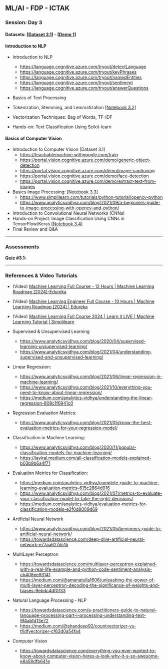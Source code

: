 

## **ML/AI - FDP - ICTAK**
### **Session: Day 3**
#### **Datasets:** [[Dataset 3.1](https://github.com/tech4alltraining/aiml/raw/refs/heads/main/datasets_cv_nlp.zip)] -  [[Demo 1](https://techcommunity.microsoft.com/blog/azure-ai-services-blog/explore-azure-ai-services-curated-list-of-prebuilt-models-and-demos/4230788)]
#### **Introduction to NLP**
- Introduction to NLP
  - https://language.cognitive.azure.com/tryout/detectLanguage
  - https://language.cognitive.azure.com/tryout/keyPhrases
  - https://language.cognitive.azure.com/tryout/namedEntities
  - https://language.cognitive.azure.com/tryout/sentiment
  - https://language.cognitive.azure.com/tryout/answerQuestions

- Basics of Text Processing
- Tokenization, Stemming, and Lemmatization [[Notebook 3.2]()]
- Vectorization Techniques: Bag of Words, TF-IDF
- Hands-on: Text Classification Using Scikit-learn

#### **Basics of Computer Vision**

- Introduction to Computer Vision [Dataset 3.1]
  - https://teachablemachine.withgoogle.com/train
  - https://portal.vision.cognitive.azure.com/demo/generic-object-detection
  - https://portal.vision.cognitive.azure.com/demo/image-captioning
  - https://portal.vision.cognitive.azure.com/demo/face-detection
  - https://portal.vision.cognitive.azure.com/demo/extract-text-from-images
- Basics Image Processing: [[Notebook 3.3]()]
  - https://www.simplilearn.com/tutorials/python-tutorial/opencv-python
  - https://www.analyticsvidhya.com/blog/2021/09/a-beginners-guide-to-image-processing-with-opencv-and-python/
- Introduction to Convolutional Neural Networks (CNNs)
- Hands-on Project: Image Classification Using CNNs in TensorFlow/Keras [[Notebook 3.4]()]
- Final Review and Q&A
---

### **Assessments**
**Quiz #3.1:**
___

### **References & Video Tutorials**
- (Video) [Machine Learning Full Course - 12 Hours | Machine Learning Roadmap [2024]-Edureka](https://www.youtube.com/watch?v=N5fSpaaxoZc)
- (Video) [Machine Learning Engineer Full Course - 10 Hours | Machine Learning Roadmap [2024] | Edureka](https://www.youtube.com/watch?v=kx7JCsRdMGQ)
- (Video) [Machine Learning Full Course 2024 | Learn it LIVE | Machine Learning Tutorial | Simplilearn](https://www.youtube.com/watch?v=fTmR-br9Mjw)
- Supervised & Unsupervised Learning
  - https://www.analyticsvidhya.com/blog/2020/04/supervised-learning-unsupervised-learning/
  - https://www.analyticsvidhya.com/blog/2021/04/understanding-supervised-and-unsupervised-learning/
- Linear Regression:
  - https://www.analyticsvidhya.com/blog/2021/06/linear-regression-in-machine-learning/
  - https://www.analyticsvidhya.com/blog/2021/10/everything-you-need-to-know-about-linear-regression/
  - https://medium.com/analytics-vidhya/understanding-the-linear-regression-808c1f6941c0
- Regression Evaluation Metrics:
  - https://www.analyticsvidhya.com/blog/2021/05/know-the-best-evaluation-metrics-for-your-regression-model/
- Classification in Machine Learning:
  - https://www.analyticsvidhya.com/blog/2020/11/popular-classification-models-for-machine-learning/
  - https://iaviral.medium.com/all-classification-models-explained-b03b9b6a4f71
- Evaluation Metrics for Classification:
  - https://medium.com/analytics-vidhya/complete-guide-to-machine-learning-evaluation-metrics-615c2864d916
  - https://www.analyticsvidhya.com/blog/2021/07/metrics-to-evaluate-your-classification-model-to-take-the-right-decisions/
  - https://medium.com/analytics-vidhya/evaluation-metrics-for-classification-models-e2f0d8009d69
- Artificial Neural Network
  - https://www.analyticsvidhya.com/blog/2021/05/beginners-guide-to-artificial-neural-network/
  - https://towardsdatascience.com/deep-dive-artificial-neural-network-e77aa627dc1b
- MultiLayer Perceptron
  - https://towardsdatascience.com/multilayer-perceptron-explained-with-a-real-life-example-and-python-code-sentiment-analysis-cb408ee93141
  - https://medium.com/@amanatulla1606/unleashing-the-power-of-multi-layer-perceptron-decoding-the-significance-of-weights-and-biases-9ebdc4df0f33

- Natural Language Processing - NLP
  - https://towardsdatascience.com/a-practitioners-guide-to-natural-language-processing-part-i-processing-understanding-text-9f4abfd13e72
  - https://medium.com/@shandeep92/countvectorizer-vs-tfidfvectorizer-cf62d0a54fa4
- Computer Vision
  - https://towardsdatascience.com/everything-you-ever-wanted-to-know-about-computer-vision-heres-a-look-why-it-s-so-awesome-e8a58dfb641e
